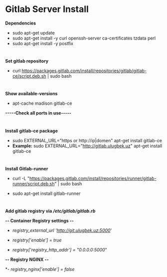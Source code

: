 # **Gitlab Server Install**

**Dependencies**

- sudo apt-get update
- sudo apt-get install -y curl openssh-server ca-certificates tzdata perl
- sudo apt-get install -y postfix
#
**Set gitlab repository**

- curl https://packages.gitlab.com/install/repositories/gitlab/gitlab-ce/script.deb.sh | sudo bash
#
**Show available-versions**

- apt-cache madison gitlab-ce 


**-----Check all ports in use-----**
#
**Install gitlab-ce package**

- sudo EXTERNAL_URL="https or http://ip|domen" apt-get install gitlab-ce
- 
  **Example:** sudo EXTERNAL_URL="http://gitlab.ulugbek.uz" apt-get install gitlab-ce
#
**Install Gitlab-runner**

- curl -L "https://packages.gitlab.com/install/repositories/runner/gitlab-runner/script.deb.sh" | sudo bash

- sudo apt-get install gitlab-runner
#
**Add gitlab registry via _/etc/gitlab/gitlab.rb_**

**-- Container Registry settings --**

- _registry_external_url 'http://git.ulugbek.uz:5000_'

- _registry['enable'] = true_

- _registry['registry_http_addr'] = "0.0.0.0:5000_"

**-- Registry NGINX --**

*- _registry_nginx['enable'] = false_

